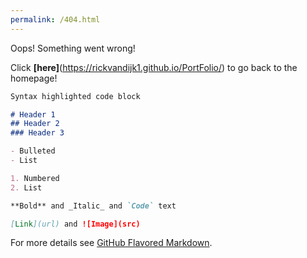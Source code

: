 ```yaml
---
permalink: /404.html
---
```


Oops! Something went wrong!

Click **[here]**(https://rickvandijk1.github.io/PortFolio/) to go back to the homepage!


```markdown
Syntax highlighted code block

# Header 1
## Header 2
### Header 3

- Bulleted
- List

1. Numbered
2. List

**Bold** and _Italic_ and `Code` text

[Link](url) and ![Image](src)
```

For more details see [GitHub Flavored Markdown](https://guides.github.com/features/mastering-markdown/).
